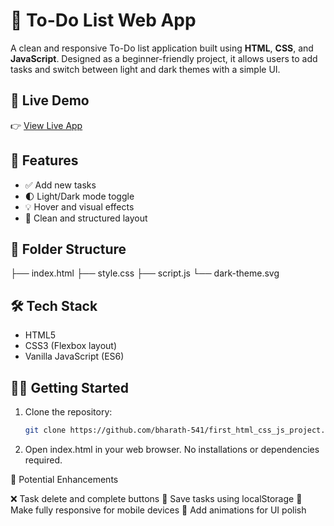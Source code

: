 # 📝 To-Do List Web App

A clean and responsive To-Do list application built using **HTML**, **CSS**, and **JavaScript**. Designed as a beginner-friendly project, it allows users to add tasks and switch between light and dark themes with a simple UI.

## 🔗 Live Demo

👉 [View Live App](https://bharath-541.github.io/first_html_css_js_project/)

## 🚀 Features

- ✅ Add new tasks
- 🌓 Light/Dark mode toggle
- 💡 Hover and visual effects
- 🧼 Clean and structured layout

## 📁 Folder Structure

 ├── index.html
 ├── style.css
 ├── script.js
 └── dark-theme.svg


## 🛠 Tech Stack

- HTML5
- CSS3 (Flexbox layout)
- Vanilla JavaScript (ES6)

## 🧑‍💻 Getting Started

1. Clone the repository:
   ```bash
   git clone https://github.com/bharath-541/first_html_css_js_project.git
2. Open index.html in your web browser.
   No installations or dependencies required.

📌 Potential Enhancements

❌ Task delete and complete buttons
💾 Save tasks using localStorage
📱 Make fully responsive for mobile devices
🎨 Add animations for UI polish

